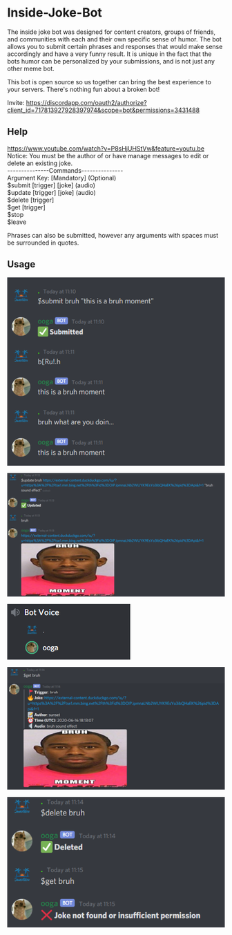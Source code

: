 # Inside-Joke-Bot
The inside joke bot was designed for content creators, groups of friends, and communities with each and their own specific sense of humor. The bot allows you to submit certain phrases and responses that would make sense accordingly and have a very funny result. It is unique in the fact that the bots humor can be personalized by your submissions, and is not just any other meme bot.

This bot is open source so us together can bring the best experience to your servers. There's nothing fun about a broken bot!

Invite: https://discordapp.com/oauth2/authorize?client_id=717813927928397974&scope=bot&permissions=3431488

## Help
https://www.youtube.com/watch?v=P8sHjUHStVw&feature=youtu.be <br />
Notice: You must be the author of or have manage messages to edit or delete an existing joke. <br />
---------------Commands--------------- <br />
Argument Key: [Mandatory] (Optional) <br />
$submit [trigger] [joke] (audio) <br />
$update [trigger] [joke] (audio) <br />
$delete [trigger] <br />
$get [trigger] <br />
$stop <br />
$leave <br />

Phrases can also be submitted, however any arguments with spaces must be surrounded in quotes.


## Usage

![alt text](https://github.com/sunset-developer/Inside-Joke-Bot/blob/master/images/ooga1.PNG)

![alt text](https://github.com/sunset-developer/Inside-Joke-Bot/blob/master/images/ooga3.PNG)

![alt text](https://github.com/sunset-developer/Inside-Joke-Bot/blob/master/images/ooga2.PNG)

![alt text](https://github.com/sunset-developer/Inside-Joke-Bot/blob/master/images/ooga4.PNG)

![alt text](https://github.com/sunset-developer/Inside-Joke-Bot/blob/master/images/ooga5.PNG)

